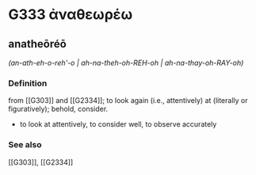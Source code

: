 # G333 ἀναθεωρέω

## anatheōréō

_(an-ath-eh-o-reh'-o | ah-na-theh-oh-REH-oh | ah-na-thay-oh-RAY-oh)_

### Definition

from [[G303]] and [[G2334]]; to look again (i.e., attentively) at (literally or figuratively); behold, consider.

- to look at attentively, to consider well, to observe accurately

### See also

[[G303]], [[G2334]]

